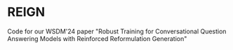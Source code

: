 # REIGN
Code for our WSDM'24 paper "Robust Training for Conversational Question Answering Models with Reinforced Reformulation Generation" 
